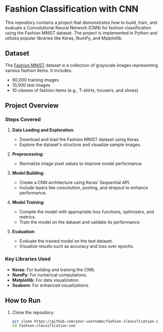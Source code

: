 # Fashion Classification with CNN

This repository contains a project that demonstrates how to build, train, and evaluate a Convolutional Neural Network (CNN) for fashion classification using the Fashion MNIST dataset. The project is implemented in Python and utilizes popular libraries like Keras, NumPy, and Matplotlib.

## Dataset

The [Fashion MNIST](https://github.com/zalandoresearch/fashion-mnist) dataset is a collection of grayscale images representing various fashion items. It includes:
- 60,000 training images
- 10,000 test images
- 10 classes of fashion items (e.g., T-shirts, trousers, and shoes)

## Project Overview

### Steps Covered
1. **Data Loading and Exploration**:
   - Download and load the Fashion MNIST dataset using Keras.
   - Explore the dataset's structure and visualize sample images.

2. **Preprocessing**:
   - Normalize image pixel values to improve model performance.

3. **Model Building**:
   - Create a CNN architecture using Keras' Sequential API.
   - Include layers like convolution, pooling, and dropout to enhance performance.

4. **Model Training**:
   - Compile the model with appropriate loss functions, optimizers, and metrics.
   - Train the model on the dataset and validate its performance.

5. **Evaluation**:
   - Evaluate the trained model on the test dataset.
   - Visualize results such as accuracy and loss over epochs.

### Key Libraries Used
- **Keras**: For building and training the CNN.
- **NumPy**: For numerical computations.
- **Matplotlib**: For data visualization.
- **Seaborn**: For enhanced visualizations.

## How to Run

1. Clone the repository:
   ```bash
   git clone https://github.com/your-username/fashion-classification-cnn.git
   cd fashion-classification-cnn
